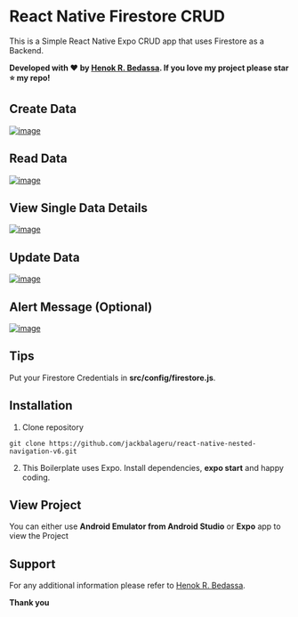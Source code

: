 # React Native Firestore CRUD

This is a Simple React Native Expo CRUD app that uses Firestore as a Backend.

**Developed with ❤️ by [Henok R. Bedassa](https://henok.us/). If you love my project please star ⭐️ my repo!**

## Create Data

[![image](https://github.com/jackbalageru/react-native-firestore-CRUD/blob/main/src/assets/images/RNF_CRUD_01.jpg)](https://henok.us/)

## Read Data

[![image](https://github.com/jackbalageru/react-native-firestore-CRUD/blob/main/src/assets/images/RNF_CRUD_02.jpg)](https://henok.us/)

## View Single Data Details

[![image](https://github.com/jackbalageru/react-native-firestore-CRUD/blob/main/src/assets/images/RNF_CRUD_03.jpg)](https://henok.us/)

## Update Data

[![image](https://github.com/jackbalageru/react-native-firestore-CRUD/blob/main/src/assets/images/RNF_CRUD_04.jpg)](https://henok.us/)

## Alert Message (Optional)

[![image](https://github.com/jackbalageru/react-native-firestore-CRUD/blob/main/src/assets/images/RNF_CRUD_05.jpg)](https://henok.us/)

## Tips

Put your Firestore Credentials in **src/config/firestore.js**.

## Installation

1. Clone repository

```shell
git clone https://github.com/jackbalageru/react-native-nested-navigation-v6.git
```

2. This Boilerplate uses Expo. Install dependencies, **expo start** and happy coding.

## View Project

You can either use **Android Emulator from Android Studio** or **Expo** app to view the Project

## Support

For any additional information please refer to [Henok R. Bedassa](https://henok.us).

**Thank you**
